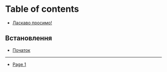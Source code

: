 # Table of contents

* [Ласкаво просимо!](README.md)

## Встановлення

* [Початок](vstanovlennya/pochatok.md)

***

* [Page 1](page-1.md)
